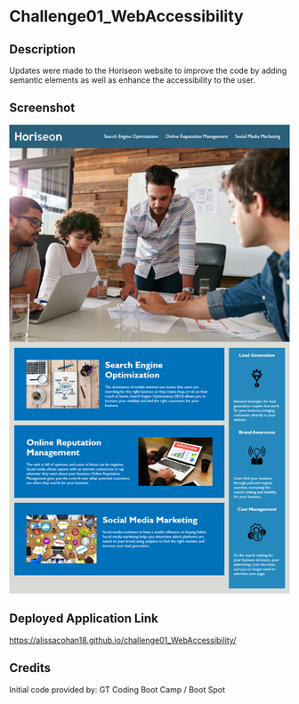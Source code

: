 # Challenge01_WebAccessibility

## Description

Updates were made to the Horiseon website to improve the code by adding semantic elements as well as enhance the accessibility to the user.


## Screenshot
![Alt text](/assets/images/website_snip_for_README.png)

## Deployed Application Link

https://alissacohan18.github.io/challenge01_WebAccessibility/


## Credits

Initial code provided by: GT Coding Boot Camp / Boot Spot